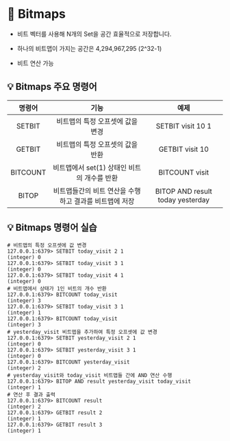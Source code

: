 # 📌 Bitmaps
* 비트 벡터를 사용해 N개의 Set을 공간 효율적으로 저장합니다.

* 하나의 비트맵이 가지는 공간은 4,294,967,295 (2^32-1)

* 비트 연산 가능
## 💡 Bitmaps 주요 명령어
|명령어|기능|예제|
|:---:|:---:|:---:|
|SETBIT|비트맵의 특정 오프셋에 값을 변경|SETBIT visit 10 1|
|GETBIT|비트맵의 특정 오프셋의 값을 반환|GETBIT visit 10|
|BITCOUNT|비트맵에서 set(1) 상태인 비트의 개수를 반환|BITCOUNT visit|
|BITOP|비트맵들간의 비트 연산을 수행하고 결과를 비트맵에 저장 | BITOP AND result today yesterday|

## 💡 Bitmaps 명령어 실습
```docker
# 비트맵의 특정 오프셋에 값 변경
127.0.0.1:6379> SETBIT today_visit 2 1
(integer) 0
127.0.0.1:6379> SETBIT today_visit 3 1
(integer) 0
127.0.0.1:6379> SETBIT today_visit 4 1
(integer) 0
# 비트맵에서 상태가 1인 비트의 개수 반환
127.0.0.1:6379> BITCOUNT today_visit
(integer) 3
127.0.0.1:6379> SETBIT today_visit 3 1
(integer) 1
127.0.0.1:6379> BITCOUNT today_visit
(integer) 3
# yesterday_visit 비트맵을 추가하여 특정 오프셋에 값 변경
127.0.0.1:6379> SETBIT yesterday_visit 2 1
(integer) 0
127.0.0.1:6379> SETBIT yesterday_visit 3 1
(integer) 0
127.0.0.1:6379> BITCOUNT yesterday_visit
(integer) 2
# yesterday_visit와 today_visit 비트맵들 간에 AND 연산 수행
127.0.0.1:6379> BITOP AND result yesterday_visit today_visit
(integer) 1
# 연산 후 결과 출력
127.0.0.1:6379> BITCOUNT result
(integer) 2
127.0.0.1:6379> GETBIT result 2
(integer) 1
127.0.0.1:6379> GETBIT result 3
(integer) 1
```